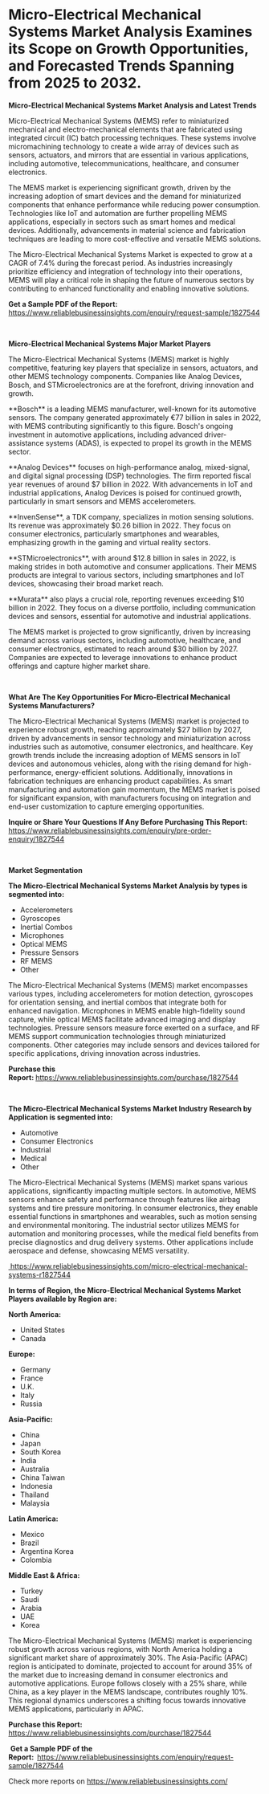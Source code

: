<p><h1>Micro-Electrical Mechanical Systems Market Analysis Examines its Scope on Growth Opportunities, and Forecasted Trends Spanning from 2025 to 2032.</h1></p><p><strong>Micro-Electrical Mechanical Systems Market Analysis and Latest Trends</strong></p>
<p><p>Micro-Electrical Mechanical Systems (MEMS) refer to miniaturized mechanical and electro-mechanical elements that are fabricated using integrated circuit (IC) batch processing techniques. These systems involve micromachining technology to create a wide array of devices such as sensors, actuators, and mirrors that are essential in various applications, including automotive, telecommunications, healthcare, and consumer electronics.</p><p>The MEMS market is experiencing significant growth, driven by the increasing adoption of smart devices and the demand for miniaturized components that enhance performance while reducing power consumption. Technologies like IoT and automation are further propelling MEMS applications, especially in sectors such as smart homes and medical devices. Additionally, advancements in material science and fabrication techniques are leading to more cost-effective and versatile MEMS solutions.</p><p>The Micro-Electrical Mechanical Systems Market is expected to grow at a CAGR of 7.4% during the forecast period. As industries increasingly prioritize efficiency and integration of technology into their operations, MEMS will play a critical role in shaping the future of numerous sectors by contributing to enhanced functionality and enabling innovative solutions.</p></p>
<p><strong>Get a Sample PDF of the Report:&nbsp;</strong> <a href="https://www.reliablebusinessinsights.com/enquiry/request-sample/1827544?utm_campaign=2142&utm_medium=2&utm_source=Github&utm_content=ia&utm_term=13022025&utm_id=micro-electrical-mechanical-systems">https://www.reliablebusinessinsights.com/enquiry/request-sample/1827544</a></p>
<p>&nbsp;</p>
<p><strong>Micro-Electrical Mechanical Systems Major Market Players</strong></p>
<p><p>The Micro-Electrical Mechanical Systems (MEMS) market is highly competitive, featuring key players that specialize in sensors, actuators, and other MEMS technology components. Companies like Analog Devices, Bosch, and STMicroelectronics are at the forefront, driving innovation and growth.</p><p>**Bosch** is a leading MEMS manufacturer, well-known for its automotive sensors. The company generated approximately €77 billion in sales in 2022, with MEMS contributing significantly to this figure. Bosch's ongoing investment in automotive applications, including advanced driver-assistance systems (ADAS), is expected to propel its growth in the MEMS sector.</p><p>**Analog Devices** focuses on high-performance analog, mixed-signal, and digital signal processing (DSP) technologies. The firm reported fiscal year revenues of around $7 billion in 2022. With advancements in IoT and industrial applications, Analog Devices is poised for continued growth, particularly in smart sensors and MEMS accelerometers.</p><p>**InvenSense**, a TDK company, specializes in motion sensing solutions. Its revenue was approximately $0.26 billion in 2022. They focus on consumer electronics, particularly smartphones and wearables, emphasizing growth in the gaming and virtual reality sectors.</p><p>**STMicroelectronics**, with around $12.8 billion in sales in 2022, is making strides in both automotive and consumer applications. Their MEMS products are integral to various sectors, including smartphones and IoT devices, showcasing their broad market reach.</p><p>**Murata** also plays a crucial role, reporting revenues exceeding $10 billion in 2022. They focus on a diverse portfolio, including communication devices and sensors, essential for automotive and industrial applications.</p><p>The MEMS market is projected to grow significantly, driven by increasing demand across various sectors, including automotive, healthcare, and consumer electronics, estimated to reach around $30 billion by 2027. Companies are expected to leverage innovations to enhance product offerings and capture higher market share.</p></p>
<p>&nbsp;</p>
<p><strong>What Are The Key Opportunities For Micro-Electrical Mechanical Systems Manufacturers?</strong></p>
<p><p>The Micro-Electrical Mechanical Systems (MEMS) market is projected to experience robust growth, reaching approximately $27 billion by 2027, driven by advancements in sensor technology and miniaturization across industries such as automotive, consumer electronics, and healthcare. Key growth trends include the increasing adoption of MEMS sensors in IoT devices and autonomous vehicles, along with the rising demand for high-performance, energy-efficient solutions. Additionally, innovations in fabrication techniques are enhancing product capabilities. As smart manufacturing and automation gain momentum, the MEMS market is poised for significant expansion, with manufacturers focusing on integration and end-user customization to capture emerging opportunities.</p></p>
<p><strong>Inquire or Share Your Questions If Any Before Purchasing This Report:</strong> <a href="https://www.reliablebusinessinsights.com/enquiry/pre-order-enquiry/1827544?utm_campaign=2142&utm_medium=2&utm_source=Github&utm_content=ia&utm_term=13022025&utm_id=micro-electrical-mechanical-systems">https://www.reliablebusinessinsights.com/enquiry/pre-order-enquiry/1827544</a></p>
<p>&nbsp;</p>
<p><strong>Market Segmentation</strong></p>
<p><strong>The Micro-Electrical Mechanical Systems Market Analysis by types is segmented into:</strong></p>
<p><ul><li>Accelerometers</li><li>Gyroscopes</li><li>Inertial Combos</li><li>Microphones</li><li>Optical MEMS</li><li>Pressure Sensors</li><li>RF MEMS</li><li>Other</li></ul></p>
<p><p>The Micro-Electrical Mechanical Systems (MEMS) market encompasses various types, including accelerometers for motion detection, gyroscopes for orientation sensing, and inertial combos that integrate both for enhanced navigation. Microphones in MEMS enable high-fidelity sound capture, while optical MEMS facilitate advanced imaging and display technologies. Pressure sensors measure force exerted on a surface, and RF MEMS support communication technologies through miniaturized components. Other categories may include sensors and devices tailored for specific applications, driving innovation across industries.</p></p>
<p><strong>Purchase this Report:&nbsp;</strong><a href="https://www.reliablebusinessinsights.com/purchase/1827544?utm_campaign=2142&utm_medium=2&utm_source=Github&utm_content=ia&utm_term=13022025&utm_id=micro-electrical-mechanical-systems">https://www.reliablebusinessinsights.com/purchase/1827544</a></p>
<p>&nbsp;</p>
<p><strong>The Micro-Electrical Mechanical Systems Market Industry Research by Application is segmented into:</strong></p>
<p><ul><li>Automotive</li><li>Consumer Electronics</li><li>Industrial</li><li>Medical</li><li>Other</li></ul></p>
<p><p>The Micro-Electrical Mechanical Systems (MEMS) market spans various applications, significantly impacting multiple sectors. In automotive, MEMS sensors enhance safety and performance through features like airbag systems and tire pressure monitoring. In consumer electronics, they enable essential functions in smartphones and wearables, such as motion sensing and environmental monitoring. The industrial sector utilizes MEMS for automation and monitoring processes, while the medical field benefits from precise diagnostics and drug delivery systems. Other applications include aerospace and defense, showcasing MEMS versatility.</p></p>
<p><a href="https://www.reliablebusinessinsights.com/micro-electrical-mechanical-systems-r1827544?utm_campaign=2142&utm_medium=2&utm_source=Github&utm_content=ia&utm_term=13022025&utm_id=micro-electrical-mechanical-systems">&nbsp;https://www.reliablebusinessinsights.com/micro-electrical-mechanical-systems-r1827544</a></p>
<p><strong>In terms of Region, the Micro-Electrical Mechanical Systems Market Players available by Region are:</strong></p>
<p>
    <p> <strong> North America: </strong>
        <ul>
            <li>United States</li>
            <li>Canada</li>
        </ul>
        </p> 
    <p> <strong> Europe: </strong>
        <ul>
            <li>Germany</li>
            <li>France</li>
            <li>U.K.</li>
            <li>Italy</li>
            <li>Russia</li>
        </ul>
        </p> 
    <p> <strong> Asia-Pacific: </strong>
        <ul>
            <li>China</li>
            <li>Japan</li>
            <li>South Korea</li>
            <li>India</li>
            <li>Australia</li>
            <li>China Taiwan</li>
            <li>Indonesia</li>
            <li>Thailand</li>
            <li>Malaysia</li>
        </ul>
        </p> 
    <p> <strong> Latin America: </strong>
        <ul>
            <li>Mexico</li>
            <li>Brazil</li>
            <li>Argentina Korea</li>
            <li>Colombia</li>
        </ul>
        </p> 
    <p> <strong> Middle East & Africa: </strong>
        <ul>
            <li>Turkey</li>
            <li>Saudi</li>
            <li>Arabia</li>
            <li>UAE</li>
            <li>Korea</li>
        </ul>
    </p>
    </p>
<p><p>The Micro-Electrical Mechanical Systems (MEMS) market is experiencing robust growth across various regions, with North America holding a significant market share of approximately 30%. The Asia-Pacific (APAC) region is anticipated to dominate, projected to account for around 35% of the market due to increasing demand in consumer electronics and automotive applications. Europe follows closely with a 25% share, while China, as a key player in the MEMS landscape, contributes roughly 10%. This regional dynamics underscores a shifting focus towards innovative MEMS applications, particularly in APAC.</p></p>
<p><strong>Purchase this Report: </strong><a href="https://www.reliablebusinessinsights.com/purchase/1827544?utm_campaign=2142&utm_medium=2&utm_source=Github&utm_content=ia&utm_term=13022025&utm_id=micro-electrical-mechanical-systems">https://www.reliablebusinessinsights.com/purchase/1827544</a></p>
<p>&nbsp;<strong>Get a Sample PDF of the Report:&nbsp;&nbsp;</strong><a href="https://www.reliablebusinessinsights.com/enquiry/request-sample/1827544?utm_campaign=2142&utm_medium=2&utm_source=Github&utm_content=ia&utm_term=13022025&utm_id=micro-electrical-mechanical-systems">https://www.reliablebusinessinsights.com/enquiry/request-sample/1827544</a></p>
<p><strong></strong></p>
<p>Check more reports on <a href="https://www.reliablebusinessinsights.com/?utm_campaign=2142&utm_medium=2&utm_source=Github&utm_content=ia&utm_term=13022025&utm_id=micro-electrical-mechanical-systems">https://www.reliablebusinessinsights.com/</a></p>